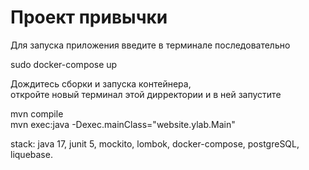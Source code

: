 #  Проект привычки

   
   Для запуска приложения введите в терминале последовательно

   sudo docker-compose up <br>

   Дождитесь сборки и запуска контейнера,<br>
   откройте новый терминал этой дирректории и в ней запустите <br>

   mvn compile <br>
   mvn exec:java -Dexec.mainClass="website.ylab.Main"
   
stack: java 17, junit 5, mockito, lombok, docker-compose, postgreSQL, liquebase.
